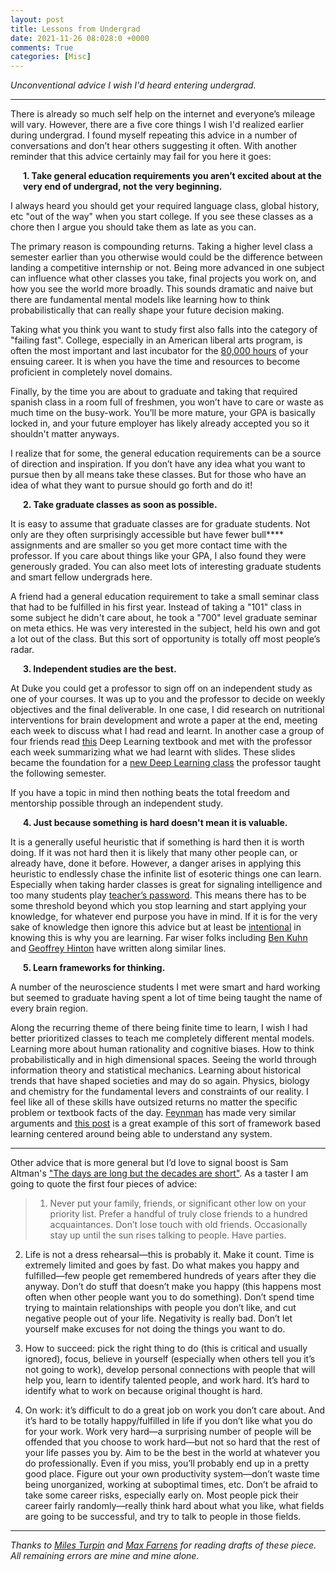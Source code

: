 ```yaml
---
layout: post
title: Lessons from Undergrad
date: 2021-11-26 08:028:0 +0000
comments: True
categories: [Misc]
---
```


*Unconventional advice I wish I'd heard entering undergrad.*

---

There is already so much self help on the internet and everyone’s mileage will vary.  However, there are a five core things I wish I'd realized earlier during undergrad. I found myself repeating this advice in a number of conversations and don’t hear others suggesting it often. With another reminder that this advice certainly may fail for you here it goes:

<div style="margin-left:20px">
  <b>1. Take general education requirements you aren’t excited about at the very end of undergrad, not the very beginning.</b>
</div>


  I always heard you should get your required language class, global history, etc "out of the way" when you start college. If you see these classes as a chore then I argue you should take them as late as you can.

  The primary reason is compounding returns. Taking a higher level class a semester earlier than you otherwise would could be the difference between landing a competitive internship or not. Being more advanced in one subject can influence what other classes you take, final projects you work on, and how you see the world more broadly. This sounds dramatic and naive but there are fundamental mental models like learning how to think probabilistically that can really shape your future decision making.

  Taking what you think you want to study first also falls into the category of "failing fast". College, especially in an American liberal arts program, is often the most important and last incubator for the [80,000 hours](https://80000hours.org/) of your ensuing career. It is when you have the time and resources to become proficient in completely novel domains.

  Finally, by the time you are about to graduate and taking that required spanish class in a room full of freshmen, you won’t have to care or waste as much time on the busy-work. You’ll be more mature, your GPA is basically locked in, and your future employer has likely already accepted you so it shouldn't matter anyways.

  I realize that for some, the general education requirements can be a source of direction and inspiration. If you don’t have any idea what you want to pursue then by all means take these classes. But for those who have an idea of what they want to pursue should go forth and do it!

<div style="margin-left:20px">
  <b>2. Take graduate classes as soon as possible.</b>
</div>

  It is easy to assume that graduate classes are for graduate students. Not only are they often surprisingly accessible but have fewer bull**** assignments and are smaller so you get more contact time with the professor. If you care about things like your GPA, I also found they were generously graded. You can also meet lots of interesting graduate students and smart fellow undergrads here.  

  A friend had a general education requirement to take a small seminar class that had to be fulfilled in his first year. Instead of taking a "101" class in some subject he didn't care about, he took a "700" level graduate seminar on meta ethics. He was very interested in the subject, held his own and got a lot out of the class. But this sort of opportunity is totally off most people’s radar.

<div style="margin-left:20px">
  <b>3. Independent studies are the best.</b>
</div>

  At Duke you could get a professor to sign off on an independent study as one of your courses. It was up to you and the professor to decide on weekly objectives and the final deliverable. In one case, I did research on nutritional interventions for brain development and wrote a paper at the end, meeting each week to discuss what I had read and learnt. In another case a group of four friends read [this](https://www.deeplearningbook.org/) Deep Learning textbook and met with the professor each week summarizing what we had learnt with slides. These slides became the foundation for a [new Deep Learning class](https://www2.stat.duke.edu/~banks/790-stat.html) the professor taught the following semester.

  If you have a topic in mind then nothing beats the total freedom and mentorship possible through an independent study.

<div style="margin-left:20px">
  <b>4. Just because something is hard doesn't mean it is valuable.</b>
</div>

  It is a generally useful heuristic that if something is hard then it is worth doing. If it was not hard then it is likely that many other people can, or already have, done it before. However, a danger arises in applying this heuristic to endlessly chase the infinite list of esoteric things one can learn. Especially when taking harder classes is great for signaling intelligence and too many students play [teacher’s password](https://www.lesswrong.com/posts/NMoLJuDJEms7Ku9XS/guessing-the-teacher-s-password). This means there has to be some threshold beyond which you stop learning and start applying your knowledge, for whatever end purpose you have in mind. If it is for the very sake of knowledge then ignore this advice but at least be [intentional](https://slatestarcodex.com/2014/05/23/ssc-gives-a-graduation-speech/) in knowing this is why you are learning. Far wiser folks including [Ben Kuhn](https://www.benkuhn.net/hard/) and [Geoffrey Hinton](https://dev.to/jithendrabsy/father-of-back-propagation-413f) have written along similar lines.

<div style="margin-left:20px">
  <b>5. Learn frameworks for thinking.</b>
</div>

  A number of the neuroscience students I met were smart and hard working but seemed to graduate having spent a lot of time being taught the name of every brain region.

  Along the recurring theme of there being finite time to learn, I wish I had better prioritized  classes to teach me completely different mental models. Learning more about human rationality and cognitive biases. How to think probabilistically and in high dimensional spaces. Seeing the world through information theory and statistical mechanics. Learning about historical trends that have shaped societies and may do so again. Physics, biology and chemistry for the fundamental levers and constraints of our reality. I feel like all of these skills have outsized returns no matter the specific problem or textbook facts of the day. [Feynman](https://smile.amazon.com/Surely-Feynman-Adventures-Curious-Character/dp/0393316041?sa-no-redirect=1) has made very similar arguments and [this post](https://www.lesswrong.com/posts/bjjbp5i5G8bekJuxv/study-guide) is a great example of this sort of framework based learning centered around being able to understand any system.

---

Other advice that is more general but I’d love to signal boost is Sam Altman's ["The days are long but the decades are short"](https://blog.samaltman.com/the-days-are-long-but-the-decades-are-short). As a taster I am going to quote the first four pieces of advice:

> 1) Never put your family, friends, or significant other low on your priority list.  Prefer a handful of truly close friends to a hundred acquaintances.  Don’t lose touch with old friends.  Occasionally stay up until the sun rises talking to people.  Have parties.
>
2) Life is not a dress rehearsal—this is probably it.  Make it count.  Time is extremely limited and goes by fast.  Do what makes you happy and fulfilled—few people get remembered hundreds of years after they die anyway.  Don’t do stuff that doesn’t make you happy (this happens most often when other people want you to do something).  Don’t spend time trying to maintain relationships with people you don’t like, and cut negative people out of your life.  Negativity is really bad.  Don’t let yourself make excuses for not doing the things you want to do.
>
3) How to succeed: pick the right thing to do (this is critical and usually ignored), focus, believe in yourself (especially when others tell you it’s not going to work), develop personal connections with people that will help you, learn to identify talented people, and work hard.  It’s hard to identify what to work on because original thought is hard.
>
4) On work: it’s difficult to do a great job on work you don’t care about.  And it’s hard to be totally happy/fulfilled in life if you don’t like what you do for your work.  Work very hard—a surprising number of people will be offended that you choose to work hard—but not so hard that the rest of your life passes you by.  Aim to be the best in the world at whatever you do professionally.  Even if you miss, you’ll probably end up in a pretty good place.  Figure out your own productivity system—don’t waste time being unorganized, working at suboptimal times, etc.  Don’t be afraid to take some career risks, especially early on.  Most people pick their career fairly randomly—really think hard about what you like, what fields are going to be successful, and try to talk to people in those fields.

---

*Thanks to [Miles Turpin](milesaturpin) and [Max Farrens](lord_applebee) for reading drafts of these piece. All remaining errors are mine and mine alone.*
